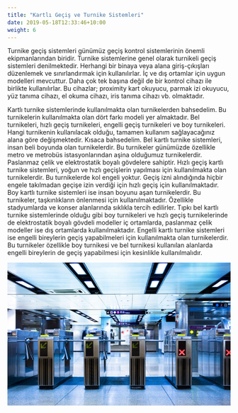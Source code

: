 ```yaml
---
title: "Kartlı Geçiş ve Turnike Sistemleri"
date: 2019-05-18T12:33:46+10:00
weight: 6
---
```

Turnike geçiş sistemleri günümüz geçiş kontrol sistemlerinin önemli ekipmanlarından biridir. Turnike sistemlerine genel olarak turnikeli geçiş sistemleri denilmektedir. Herhangi bir binaya veya alana giriş-çıkışları düzenlemek ve sınırlandırmak için kullanılırlar. İç ve dış ortamlar için uygun modelleri mevcuttur. Daha çok tek başına değil de bir kontrol cihazı ile birlikte kullanılırlar. Bu cihazlar; proximity kart okuyucu, parmak izi okuyucu, yüz tanıma cihazı, el okuma cihazı, iris tanıma cihazı vb. olmaktadır.

Kartlı turnike sistemlerinde kullanılmakta olan turnikelerden bahsedelim. Bu turnikelerin kullanılmakta olan dört farkı modeli yer almaktadır. Bel turnikeleri, hızlı geçiş turnikeleri, engelli geçiş turnikeleri ve boy turnikeleri. Hangi turnikenin kullanılacak olduğu, tamamen kullanım sağlayacağınız alana göre değişmektedir. Kısaca bahsedelim. Bel kartlı turnike sistemleri, insan beli boyunda olan turnikelerdir. Bu turnikeler günümüzde özellikle metro ve metrobüs istasyonlarından aşina olduğumuz turnikelerdir. Paslanmaz çelik ve elektrostatik boyalı gövdelere sahiptir. Hızlı geçiş kartlı turnike sistemleri, yoğun ve hızlı geçişlerin yapılması için kullanılmakta olan turnikelerdir. Bu turnikelerde kol engeli yoktur. Geçiş izni alındığında hiçbir engele takılmadan geçişe izin verdiği için hızlı geçiş için kullanılmaktadır. Boy kartlı turnike sistemleri ise insan boyunu aşan turnikelerdir. Bu turnikeler, taşkınlıkların önlenmesi için kullanılmaktadır. Özellikle stadyumlarda ve konser alanlarında sıklıkla tercih edilirler. Tıpkı bel kartlı turnike sistemlerinde olduğu gibi boy turnikeleri ve hızlı geçiş turnikelerinde de elektrostatik boyalı gövdeli modeller iç ortamlarda, paslanmaz çelik modeller ise dış ortamlarda kullanılmaktadır. Engelli kartlı turnike sistemleri ise engelli bireylerin geçiş yapabilmeleri için kullanılmakta olan turnikelerdir. Bu turnikeler özellikle boy turnikesi ve bel turnikesi kullanılan alanlarda engelli bireylerin de geçiş yapabilmesi için kesinlikle kullanılmalıdır.

![Turnike](/images/services/turnike.jpg)